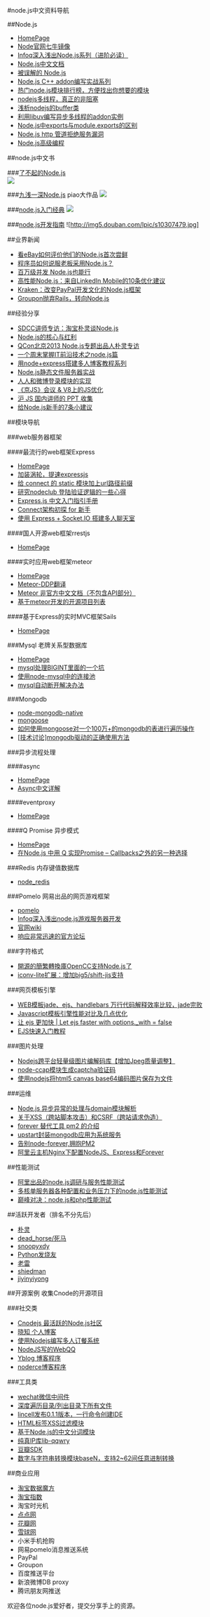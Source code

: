 #node.js中文资料导航

##Node.js 
+ [HomePage](http://www.nodejs.org/)
+ [Node官网七牛镜像](http://nodejs-org.qiniudn.com/)
+ [Infoq深入浅出Node.js系列（进阶必读）](http://www.infoq.com/cn/articles/what-is-nodejs)
+ [Node.js中文文档](http://nodeapi.ucdok.com/#/api/)
+ [被误解的 Node.js](http://www.ibm.com/developerworks/cn/web/1201_wangqf_nodejs/)
+ [Node.js C++ addon编写实战系列](http://deadhorse.me/nodejs/2012/10/08/c_addon_in_nodejs_node_gyp.html)
+ [热门node.js模块排行榜，方便找出你想要的模块](https://nodejsmodules.org/)
+ [nodejs多线程，真正的非阻塞](http://cnodejs.org/topic/518b679763e9f8a5424406e9)
+ [浅析nodejs的buffer类](http://cnodejs.org/topic/5189ff4f63e9f8a54207f60c)
+ [利用libuv编写异步多线程的addon实例](http://cnodejs.org/topic/519ceb5263e9f8a542c19764)
+ [Node.js中exports与module.exports的区别](http://weizhifeng.net/node-js-exports-vs-module-exports.html)
+ [Node.js http 管道拒绝服务漏洞](http://cnodejs.org/topic/5293550ca6957a08096508fb)
+ [Node.js高级编程](http://yaohuiji.com/2013/01/08/pro-node-article-list/)

##node.js中文书

###[了不起的Node.js](http://book.douban.com/subject/25767596/)  
![](http://img3.douban.com/lpic/s27132823.jpg)

###[九浅一深Node.js](http://book.douban.com/subject/25768396/) piao大作品
![](http://img5.douban.com/lpic/s27134708.jpg)

###[node.js入门经典](http://book.douban.com/subject/23780706/)
![](http://img5.douban.com/lpic/s26588828.jpg)

###[node.js开发指南](http://book.douban.com/subject/10789820/)
![http://img5.douban.com/lpic/s10307479.jpg]

##业界新闻
+ [看eBay如何评价他们的Node.js首次尝鲜](http://www.csdn.net/article/2013-05-20/2815364-how-ebays-first-node-js-application-were-built)
+ [程序员如何说服老板采用Node.js？](http://www.csdn.net/article/2012-05-03/2805296)
+ [百万级并发 Node.js也能行](http://www.csdn.net/article/2012-08-21/2808861)
+ [高性能Node.js：来自LinkedIn Mobile的10条优化建议](http://www.rockdai.com/?p=596)
+ [Kraken：改变PayPal开发文化的Node.js框架](http://www.csdn.net/article/2013-11-25/2817617-PayPal-Kraken-Nodejs-Framework)
+ [Groupon抛弃Rails，转向Node.js](http://www.iteye.com/news/28358) 


##经验分享

+ [SDCC讲师专访：淘宝朴灵谈Node.js](http://www.csdn.net/article/2012-07-30/2807863)
+ [Node.js的核心与红利](http://www.programmer.com.cn/13844/)
+ [QCon北京2013 Node.js专题出品人朴灵专访](http://www.linuxeden.com/html/news/20130109/134241.html)
+ [一个周末掌握IT前沿技术之node.js篇](http://ittechnical.sinaapp.com/category/node-js/)
+ [用node+express搭建多人博客教程系列](http://cnodejs.org/topic/515b009a6d38277306192e4e)
+ [Node.js静态文件服务器实战](http://www.infoq.com/cn/news/2011/11/tyq-nodejs-static-file-server)
+ [人人和微博登录模块的实现](http://cnodejs.org/topic/51ce18bb73c638f3706ca7bb#51ce818c73c638f3707422e6)
+ [《京JS》会议 & V8上的JS优化](http://blog.sina.com.cn/s/blog_6801fe420101qaz2.html)
+ [沪 JS 国内讲师的 PPT 收集](http://cnodejs.org/topic/505acc95fd37ea6b2f1813de)
+ [给Node.js新手的7条小建议](http://cnodejs.org/topic/525216a3f29c7bbd3c877cbf)

##模块导航

###web服务器框架

####最流行的web框架Express
+ [HomePage](http://expressjs.com/)
+ [加装涡轮，提速expressjs](http://cnodejs.org/topic/51c3ef9f73c638f37058e6bc)
+ [给 connect 的 static 模块加上url路径前缀](http://cnodejs.org/topic/4fce14e0e5e72c25180b51d1)
+ [研究nodeclub 登陆验证逻辑的一些心得](http://cnodejs.org/topic/515535485dff253b374288da)
+ [Express.js 中文入门指引手册](http://www.csser.com/board/4f77e6f996ca600f78000936)
+ [Connect架构初探 for 新手](http://cnodejs.org/topic/51a2f562776b2e7f035f2850)
+ [使用 Express + Socket.IO 搭建多人聊天室](http://cnodejs.org/topic/51d51cd8d44cbfa3047926ba)

####国人开源web框架rrestjs
+ [HomePage](http://rrest.cnodejs.net/)

####实时应用web框架meteor
+ [HomePage](http://meteor.com/)
+ [Meteor-DDP翻译](http://cnodejs.org/topic/51b030d9555d34c678e5fb2e)
+ [Meteor 非官方中文文档（不包含API部分）](http://cnodejs.org/topic/519b655a63e9f8a5429cb70e)
+ [基于meteor开发的开源项目列表](http://cnodejs.org/topic/50d0466b637ffa4155aed34f)

####基于Express的实时MVC框架Sails
+ [HomePage](https://github.com/balderdashy/sails)

###Mysql 老牌关系型数据库

+ [HomePage](https://github.com/felixge/node-mysql)
+ [mysql处理BIGINT里面的一个坑](http://cnodejs.org/topic/51a8c64d555d34c67835037d)
+ [使用node-mysql中的连接池](http://cnodejs.org/topic/51676ac26d38277306fe7c85)
+ [mysql自动断开解决办法](http://cnodejs.org/topic/516b77e86d382773064266df)

###Mongodb 

+ [node-mongodb-native](https://github.com/mongodb/node-mongodb-native)
+ [mongoose](https://github.com/LearnBoost/mongoose)
+ [如何使用mongoose对一个100万+的mongodb的表进行遍历操作](http://cnodejs.org/topic/51508570604b3d512113f1b3)
+ [[技术讨论]mongodb驱动的正确使用方法](http://cnodejs.org/topic/5190d61263e9f8a542acd83b)

###异步流程处理

####async
+ [HomePage](https://github.com/caolan/async)
+ [Async中文详解](http://freewind.me/blog/20120518/932.html)

####eventproxy
+ [HomePage](https://github.com/JacksonTian/eventproxy)

####Q Promise 异步模式 
+ [HomePage](https://github.com/kriskowal/q)
+ [在Node.js 中用 Q 实现Promise – Callbacks之外的另一种选择](http://www.ituring.com.cn/article/54547)

###Redis 内存键值数据库

+ [node_redis](https://github.com/mranney/node_redis)

###Pomelo 网易出品的网页游戏框架

+ [pomelo](https://github.com/NetEase/pomelo)
+ [Infoq深入浅出node.js游戏服务器开发](http://www.infoq.com/cn/articles/game-server-development-1)
+ [官网wiki](https://github.com/NetEase/pomelo/wiki/Home-in-Chinese)
+ [响应非常迅速的官方论坛](http://nodejs.netease.com/)

###字符格式
+ [開源的簡繁轉換庫OpenCC支持Node.js了](http://cnodejs.org/topic/516a96d16d38277306349507)
+ [iconv-lite扩展：增加big5/shift-jis支持](http://cnodejs.org/topic/51923a2f63e9f8a542c71123)

###网页模板引擎
+ [WEB模板jade、ejs、handlebars 万行代码解释效率比较，jade完败](http://cnodejs.org/topic/50e70edfa7e6c6171a1d70fa)
+ [Javascript模板引擎性能对比及几点优化](http://cnodejs.org/topic/4f16442ccae1f4aa27001109)
+ [让 ejs 更加快 | Let ejs faster with options._with = false](http://cnodejs.org/topic/51c2c2e373c638f3703f4929)
+ [EJS快速入门教程](http://www.csser.com/board/4fddc4f0b28ed7d857001674)


###图片处理
+ [Nodejs跨平台轻量级图片编解码库【增加Jpeg质量调整】](http://cnodejs.org/topic/512b9fecdf9e9fcc580eb248)
+ [node-ccap模块生成captcha验证码](http://cnodejs.org/topic/50f90d8edf9e9fcc58a5ee0b)
+ [使用nodejs将html5 canvas base64编码图片保存为文件](http://cnodejs.org/topic/4f939c84407edba2143c12f7)

###运维
+ [Node.js 异步异常的处理与domain模块解析](http://deadhorse.me/nodejs/2013/04/13/exception_and_domain.html)
+ [关于XSS（跨站脚本攻击）和CSRF（跨站请求伪造）](http://cnodejs.org/topic/50463565329c5139760c34a1)
+ [forever 替代工具 pm2 的介绍](http://cnodejs.org/topic/51cc49e973c638f37042f7b4)
+ [upstart封装mongodb应用为系统服务](http://cnodejs.org/topic/51c562d673c638f3707bb8cc)
+ [告别node-forever,拥抱PM2](http://se77en.cc/2013/06/27/goodbye-node-forever-hello-pm2-translation/)
+ [阿里云主机Nginx下配置NodeJS、Express和Forever](http://cnodejs.org/topic/5059ce39fd37ea6b2f07e1a3)

##性能测试

+ [阿里出品的node.js调研与服务性能测试](http://www.tbdata.org/archives/1285)
+ [多核单服务器各种配置和业务压力下的node.js性能测试](http://snoopyxdy.blog.163.com/blog/static/6011744020117315192204/)
+ [巅峰对决：node.js和php性能测试](http://snoopyxdy.blog.163.com/blog/static/60117440201183101319257/)




##活跃开发者（排名不分先后）

+ [朴灵](https://github.com/JacksonTian)
+ [dead_horse/死马](http://deadhorse.me/)
+ [snoopyxdy](http://snoopyxdy.blog.163.com/)
+ [Python发烧友](http://fengmk2.github.io/)
+ [老雷](http://ucdok.com/)
+ [shiedman](http://cnodejs.org/user/shiedman)
+ [jiyinyiyong](http://jiyinyiyong.github.io/blog/)


##开源案例 收集Cnode的开源项目

###社交类

+ [Cnodejs 最活跃的Node.js社区](https://github.com/cnodejs/nodeclub/)
+ [晓知 个人博客](http://cnodejs.org/topic/50f8bbfedf9e9fcc58a015ab)
+ [使用Nodejs编写多人订餐系统](https://github.com/willerce/canku)
+ [NodeJS写的WebQQ](http://cnodejs.org/topic/517b4be16d38277306984a81)
+ [Yblog 博客程序](http://cnodejs.org/topic/51be6c2960af11cd33604776)
+ [noderce博客程序](http://cnodejs.org/topic/5023eeb9f767cc9a51032f68)


###工具类

+ [wechat微信中间件](https://github.com/node-webot/wechat)
+ [深度遍历目录/列出目录下所有文件](http://cnodejs.org/topic/51cb771973c638f3701acecd)
+ [lincell发布0.1.1版本，一行命令创建IDE](https://github.com/sumory/lincell)
+ [HTML标签XSS过滤模块](http://cnodejs.org/topic/5058962f8ea56b5e7806b2a3)
+ [基于Node.js的中文分词模块](https://github.com/leizongmin/node-segment)
+ [纯真IP库lib-qqwry](http://cnodejs.org/topic/51c044ee57628b975f088c7a)
+ [豆瓣SDK](http://cnodejs.org/topic/51ae41d7555d34c678ab4cce)
+ [数字与字符串转换模块baseN，支持2~62间任意进制转换](http://cnodejs.org/topic/51e7b69af4963ade0e2332a5)

##商业应用

+ [淘宝数据魔方](http://mofang.taobao.com/)
+ [淘宝指数](http://shu.taobao.com/)
+ 淘宝时光机
+ [点点网](http://www.diandian.com/)
+ [花瓣网](http://huaban.com/)
+ [雪球网](http://xueqiu.com/)
+ 小米手机抢购
+ 网易pomelo消息推送系统
+ PayPal
+ Groupon
+ 百度推送平台
+ 新浪微博DB proxy
+ 腾讯朋友网推送


欢迎各位node.js爱好者，提交分享手上的资源。
